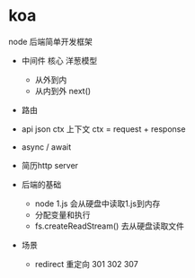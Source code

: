 # koa

node 后端简单开发框架

- 中间件
  核心 洋葱模型
  - 从外到内
  - 从内到外
  next()
- 路由
- api json ctx 
  上下文 ctx = request + response 
- async / await

- 简历http server

- 后端的基础
  - node 1.js 会从硬盘中读取1.js到内存
  - 分配变量和执行
  - fs.createReadStream() 去从硬盘读取文件

- 场景
  - redirect 重定向
    301 302 307